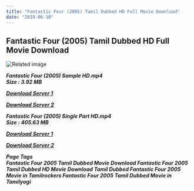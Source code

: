 ```yaml
---
title: "Fantastic Four (2005) Tamil Dubbed HD Full Movie Download"
date: "2019-06-10"
---
```


## Fantastic Four (2005) Tamil Dubbed HD Full Movie Download

![Related image](https://upload.wikimedia.org/wikipedia/en/thumb/4/4a/Fantastic_Four_poster.jpg/220px-Fantastic_Four_poster.jpg) 

_**Fantastic Four (2005) Sample HD.mp4  
Size : 3.92 MB**_

[_**Download Server 1**_](http://du.wetransfer.vip/files/Tamil{c159298fb141cbadc7232f68964181f47c3dba5abf1fc31c2462b14f0846cd70}20Dubbed{c159298fb141cbadc7232f68964181f47c3dba5abf1fc31c2462b14f0846cd70}20Movies/Tamil{c159298fb141cbadc7232f68964181f47c3dba5abf1fc31c2462b14f0846cd70}20Dubbed{c159298fb141cbadc7232f68964181f47c3dba5abf1fc31c2462b14f0846cd70}20Collections/Fantastic{c159298fb141cbadc7232f68964181f47c3dba5abf1fc31c2462b14f0846cd70}20Four{c159298fb141cbadc7232f68964181f47c3dba5abf1fc31c2462b14f0846cd70}20Trilogy{c159298fb141cbadc7232f68964181f47c3dba5abf1fc31c2462b14f0846cd70}20Collections/Fantastic{c159298fb141cbadc7232f68964181f47c3dba5abf1fc31c2462b14f0846cd70}20Four{c159298fb141cbadc7232f68964181f47c3dba5abf1fc31c2462b14f0846cd70}20(2005)/Fantastic{c159298fb141cbadc7232f68964181f47c3dba5abf1fc31c2462b14f0846cd70}20Four{c159298fb141cbadc7232f68964181f47c3dba5abf1fc31c2462b14f0846cd70}20(2005){c159298fb141cbadc7232f68964181f47c3dba5abf1fc31c2462b14f0846cd70}20Sample{c159298fb141cbadc7232f68964181f47c3dba5abf1fc31c2462b14f0846cd70}20HD.mp4)

[_**Download Server 2**_](http://du.wetransfer.vip/files/Tamil{c159298fb141cbadc7232f68964181f47c3dba5abf1fc31c2462b14f0846cd70}20Dubbed{c159298fb141cbadc7232f68964181f47c3dba5abf1fc31c2462b14f0846cd70}20Movies/Tamil{c159298fb141cbadc7232f68964181f47c3dba5abf1fc31c2462b14f0846cd70}20Dubbed{c159298fb141cbadc7232f68964181f47c3dba5abf1fc31c2462b14f0846cd70}20Collections/Fantastic{c159298fb141cbadc7232f68964181f47c3dba5abf1fc31c2462b14f0846cd70}20Four{c159298fb141cbadc7232f68964181f47c3dba5abf1fc31c2462b14f0846cd70}20Trilogy{c159298fb141cbadc7232f68964181f47c3dba5abf1fc31c2462b14f0846cd70}20Collections/Fantastic{c159298fb141cbadc7232f68964181f47c3dba5abf1fc31c2462b14f0846cd70}20Four{c159298fb141cbadc7232f68964181f47c3dba5abf1fc31c2462b14f0846cd70}20(2005)/Fantastic{c159298fb141cbadc7232f68964181f47c3dba5abf1fc31c2462b14f0846cd70}20Four{c159298fb141cbadc7232f68964181f47c3dba5abf1fc31c2462b14f0846cd70}20(2005){c159298fb141cbadc7232f68964181f47c3dba5abf1fc31c2462b14f0846cd70}20Sample{c159298fb141cbadc7232f68964181f47c3dba5abf1fc31c2462b14f0846cd70}20HD.mp4)

_**Fantastic Four (2005) Single Part HD.mp4  
Size : 405.63 MB**_

[_**Download Server 1**_](http://du.wetransfer.vip/files/Tamil{c159298fb141cbadc7232f68964181f47c3dba5abf1fc31c2462b14f0846cd70}20Dubbed{c159298fb141cbadc7232f68964181f47c3dba5abf1fc31c2462b14f0846cd70}20Movies/Tamil{c159298fb141cbadc7232f68964181f47c3dba5abf1fc31c2462b14f0846cd70}20Dubbed{c159298fb141cbadc7232f68964181f47c3dba5abf1fc31c2462b14f0846cd70}20Collections/Fantastic{c159298fb141cbadc7232f68964181f47c3dba5abf1fc31c2462b14f0846cd70}20Four{c159298fb141cbadc7232f68964181f47c3dba5abf1fc31c2462b14f0846cd70}20Trilogy{c159298fb141cbadc7232f68964181f47c3dba5abf1fc31c2462b14f0846cd70}20Collections/Fantastic{c159298fb141cbadc7232f68964181f47c3dba5abf1fc31c2462b14f0846cd70}20Four{c159298fb141cbadc7232f68964181f47c3dba5abf1fc31c2462b14f0846cd70}20(2005)/Fantastic{c159298fb141cbadc7232f68964181f47c3dba5abf1fc31c2462b14f0846cd70}20Four{c159298fb141cbadc7232f68964181f47c3dba5abf1fc31c2462b14f0846cd70}20(2005){c159298fb141cbadc7232f68964181f47c3dba5abf1fc31c2462b14f0846cd70}20Single{c159298fb141cbadc7232f68964181f47c3dba5abf1fc31c2462b14f0846cd70}20Part{c159298fb141cbadc7232f68964181f47c3dba5abf1fc31c2462b14f0846cd70}20HD.mp4)

[_**Download Server 2**_](http://du.wetransfer.vip/files/Tamil{c159298fb141cbadc7232f68964181f47c3dba5abf1fc31c2462b14f0846cd70}20Dubbed{c159298fb141cbadc7232f68964181f47c3dba5abf1fc31c2462b14f0846cd70}20Movies/Tamil{c159298fb141cbadc7232f68964181f47c3dba5abf1fc31c2462b14f0846cd70}20Dubbed{c159298fb141cbadc7232f68964181f47c3dba5abf1fc31c2462b14f0846cd70}20Collections/Fantastic{c159298fb141cbadc7232f68964181f47c3dba5abf1fc31c2462b14f0846cd70}20Four{c159298fb141cbadc7232f68964181f47c3dba5abf1fc31c2462b14f0846cd70}20Trilogy{c159298fb141cbadc7232f68964181f47c3dba5abf1fc31c2462b14f0846cd70}20Collections/Fantastic{c159298fb141cbadc7232f68964181f47c3dba5abf1fc31c2462b14f0846cd70}20Four{c159298fb141cbadc7232f68964181f47c3dba5abf1fc31c2462b14f0846cd70}20(2005)/Fantastic{c159298fb141cbadc7232f68964181f47c3dba5abf1fc31c2462b14f0846cd70}20Four{c159298fb141cbadc7232f68964181f47c3dba5abf1fc31c2462b14f0846cd70}20(2005){c159298fb141cbadc7232f68964181f47c3dba5abf1fc31c2462b14f0846cd70}20Single{c159298fb141cbadc7232f68964181f47c3dba5abf1fc31c2462b14f0846cd70}20Part{c159298fb141cbadc7232f68964181f47c3dba5abf1fc31c2462b14f0846cd70}20HD.mp4)

_**Page Tags  
Fantastic Four 2005 Tamil Dubbed Movie Download Fantastic Four 2005 Tamil Dubbed HD Movie Download Tamil Dubbed Fantastic Four 2005 Movie in Tamilrockers Fantastic Four 2005 Tamil Dubbed Movie in Tamilyogi**_
